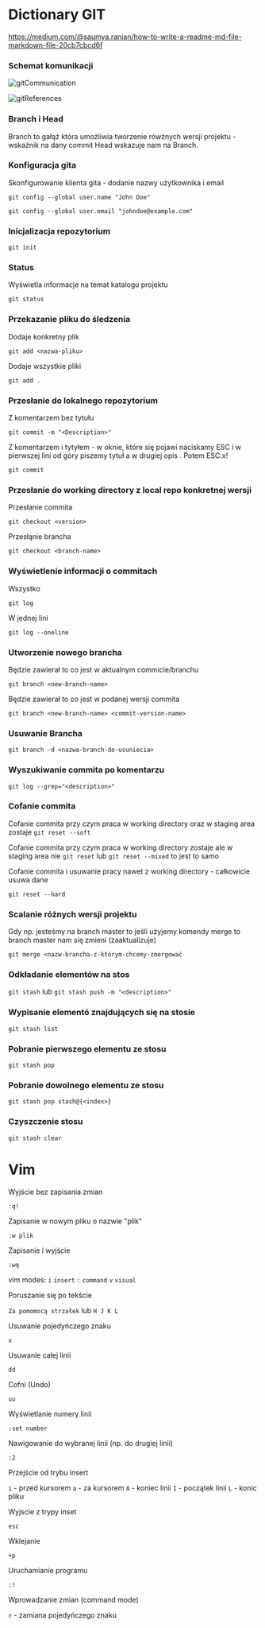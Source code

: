 # Dictionary GIT
https://medium.com/@saumya.ranjan/how-to-write-a-readme-md-file-markdown-file-20cb7cbcd6f

### Schemat komunikacji

![gitCommunication](https://res.cloudinary.com/practicaldev/image/fetch/s--M_fHUEqA--/c_limit%2Cf_auto%2Cfl_progressive%2Cq_auto%2Cw_880/https://thepracticaldev.s3.amazonaws.com/i/128hsgntnsu9bww0y8sz.png)

![gitReferences](https://marklodato.github.io/visual-git-guide/checkout-files.svg)

### Branch i Head

Branch to gałąź która umożliwia tworzenie rówżnych wersji projektu - wskaźnik na dany commit
Head wskazuje nam na Branch.

### Konfiguracja gita

Skonfigurowanie klienta gita - dodanie nazwy użytkownika i email

`git config --global user.name "John Doe"`

`git config --global user.email "johndoe@example.com"`

### Inicjalizacja repozytorium

`git init `

### Status
Wyświetla informacje na temat katalogu projektu

`git status`

### Przekazanie pliku do śledzenia
Dodaje konkretny plik

`git add <nazwa-pliku>`

Dodaje wszystkie pliki

`git add .`

### Przesłanie do lokalnego repozytorium
Z komentarzem bez tytułu

`git commit -m "<Description>"`

Z komentarzem i tytyłem - w oknie, które się pojawi naciskamy ESC i w pierwszej lini od góry piszemy tytuł a w drugiej opis . Potem ESC:x!

`git commit`
### Przesłanie do working directory z local repo konkretnej wersji

Przesłanie commita

`git checkout <version>`

Przesłąnie brancha

`git checkout <branch-name>`

 ### Wyświetlenie informacji o commitach
Wszystko

`git log`

W jednej lini

`git log --oneline`

### Utworzenie nowego brancha
Będzie zawierał to co jest w aktualnym commicie/branchu

`git branch <new-branch-name>`

Będzie zawierał to co jest w podanej wersji commita

`git branch <new-branch-name> <commit-version-name>`

### Usuwanie Brancha

`git branch -d <nazwa-branch-do-usuniecia>`

### Wyszukiwanie commita po komentarzu

`git log --grep="<description>"`

### Cofanie commita

Cofanie commita przy czym praca w working directory oraz w staging area zostaje 
`git reset --soft`  

Cofanie commita przy czym praca w working directory zostaje ale w staging area nie
`git reset` lub `git reset --mixed` to jest to samo

Cofanie commita i usuwanie pracy nawet z working directory - całkowicie usuwa dane

`git reset --hard`

### Scalanie różnych wersji projektu

Gdy np. jesteśmy na branch master to jeśli użyjemy komendy merge to branch master nam się zmieni (zaaktualizuje)

`git merge <nazw-brancha-z-którym-chcemy-zmergować`

### Odkładanie elementów na stos

`git stash` lub `git stash push -m "<description>"`

### Wypisanie elementó znajdujących się na stosie

`git stash list`

### Pobranie pierwszego elementu ze stosu

`git stash pop`


### Pobranie dowolnego elementu ze stosu

`git stash pop stash@{<index>}`


### Czyszczenie stosu

`git stash clear`

# Vim
Wyjście bez zapisania zmian 

`:q!`

Zapisanie w nowym pliku o nazwie "plik"

`:w plik`

Zapisanie i wyjście

`:wq`

vim modes:
`i`       `insert`
`:`       `command`
`v`       `visual`

Poruszanie się po tekście

`Za pomomocą strzałek` lub `H J K L`

Usuwanie pojedyńczego znaku

`x`

Usuwanie całej linii

 `dd`
 
 Cofni (Undo)
 
 `uu`
 
 Wyświetlanie numery linii
 
 `:set number`
 
 Nawigowanie do wybranej linii (np. do drugiej linii)
 
 `:2`
 
 Przejście od trybu insert
 
 `i`      - przed kursorem 
 `a`      - za kursorem 
 `A`      - koniec linii
 `I`      - początek linii
 `L`      - konic pliku
 
 Wyjscie z trypy inset
 
 `esc`
 
 Wklejanie 
 
 `+p`
 
 Uruchamianie programu 
 
 `:!`
 
 Wprowadzanie zmian (command mode)

 `r`        - zamiana pojedyńczego znaku 























 



